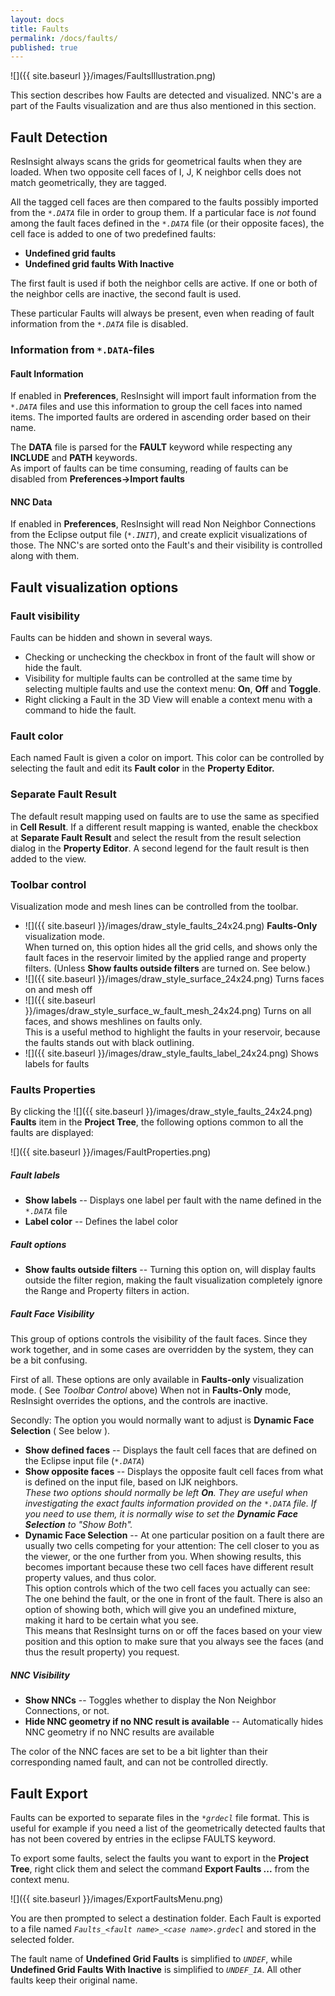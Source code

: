 ```yaml
---
layout: docs
title: Faults
permalink: /docs/faults/
published: true
---
```

![]({{ site.baseurl }}/images/FaultsIllustration.png)

This section describes how Faults are detected and visualized. NNC's are a part of the Faults visualization and are thus also mentioned in this section. 

## Fault Detection

ResInsight always scans the grids for geometrical faults when they are loaded. When two opposite cell faces of I, J, K neighbor cells does not match geometrically, they are tagged. 

All the tagged cell faces are then compared to the faults possibly imported from the _`*.DATA`_ file in order to group them. If a particular face is *not* found among the fault faces defined in the _`*.DATA`_ file (or their opposite faces), the cell face is added to one of two predefined faults: 

- **Undefined grid faults** 
- **Undefined grid faults With Inactive** 
 
The first fault is used if both the neighbor cells are active. If one or both of the neighbor cells are inactive, the second fault is used. 

These particular Faults will always be present, even when reading of fault information from the _`*.DATA`_ file is disabled.

### Information from `*.DATA`-files

#### Fault Information
If enabled in **Preferences**, ResInsight will import fault information from the _`*.DATA`_ files and use this information to group the cell faces into named items. The imported faults are ordered in ascending order based on their name.

<div class="note info">
The <b>DATA</b> file is parsed for the <b>FAULT</b> keyword while respecting any <b>INCLUDE</b> and <b>PATH</b> keywords.<br>
As import of faults can be time consuming, reading of faults can be disabled from <b>Preferences->Import faults</b>
</div>

#### NNC Data
If enabled in **Preferences**, ResInsight will read Non Neighbor Connections from the Eclipse output file (_`*.INIT`_), and create explicit visualizations of those. 
The NNC's are sorted onto the Fault's and their visibility is controlled along with them.

## Fault visualization options

### Fault visibility
Faults can be hidden and shown in several ways. 

- Checking or unchecking the checkbox in front of the fault will show or hide the fault. 
- Visibility for multiple faults can be controlled at the same time by selecting multiple faults and use the context menu: **On**, **Off** and **Toggle**. 
- Right clicking a Fault in the 3D View will enable a context menu with a command to hide the fault.

### Fault color
Each named Fault is given a color on import. This color can be controlled by selecting the fault and edit its  **Fault color** in the **Property Editor.**

### Separate Fault Result
The default result mapping used on faults are to use the same as specified in **Cell Result**. If a different result mapping is wanted, enable the checkbox at **Separate Fault Result** and select the result from the result selection dialog in the **Property Editor**. A second legend for the fault result is then added to the view.

### Toolbar control
Visualization mode and mesh lines can be controlled from the toolbar.

- ![]({{ site.baseurl }}/images/draw_style_faults_24x24.png) **Faults-Only** visualization mode. 
   <br>When turned on, this option hides all the grid cells, and shows only the fault faces in the reservoir limited by the applied range and property filters. (Unless **Show faults outside filters** are turned on. See below.)
- ![]({{ site.baseurl }}/images/draw_style_surface_24x24.png) Turns faces on and mesh off
- ![]({{ site.baseurl }}/images/draw_style_surface_w_fault_mesh_24x24.png) Turns on all faces, and shows meshlines on faults only.
   <br> This is a useful method to highlight the faults in your reservoir, because the faults stands out with black outlining. 
- ![]({{ site.baseurl }}/images/draw_style_faults_label_24x24.png) Shows labels for faults  

### Faults Properties
By clicking the ![]({{ site.baseurl }}/images/draw_style_faults_24x24.png) **Faults** item in the **Project Tree**, the following options common to all the faults are displayed: 

 ![]({{ site.baseurl }}/images/FaultProperties.png)
 
##### Fault labels
- **Show labels** -- Displays one label per fault with the name defined in the _`*.DATA`_ file
- **Label color** -- Defines the label color
 
##### Fault options
- **Show faults outside filters** -- Turning this option on, will display faults outside the filter region, making the fault visualization completely ignore the Range and Property filters in action.

##### Fault Face Visibility
This group of options controls the visibility of the fault faces. Since they work together, and in some cases are overridden by the system, they can be a bit confusing. 

First of all. These options are only available in **Faults-only** visualization mode. ( See *Toolbar Control* above) When not in **Faults-Only** mode, ResInsight overrides the options, and the controls are inactive. 

Secondly: The option you would normally want to adjust is **Dynamic Face Selection** ( See below ).

- **Show defined faces** -- Displays the fault cell faces that are defined on the Eclipse input file (_`*.DATA`_)
- **Show opposite faces** -- Displays the opposite fault cell faces from what is defined on the input file, based on IJK neighbors.  
  *These two options should normally be left **On**. They are useful when investigating the exact faults information provided on the `*.DATA` file. If you need to use them, it is normally wise to set the **Dynamic Face Selection** to "Show Both".*
- **Dynamic Face Selection** -- At one particular position on a fault there are usually two cells competing for your attention: The cell closer to you as the viewer, or the one further from you. When showing results, this becomes important because these two cell faces have different result property values, and thus color.  
  This option controls which of the two cell faces you actually can see: The one behind the fault, or the one in front of the fault. There is also an option of showing both, which will give you an undefined mixture, making it hard to be certain what you see.  
  This means that ResInsight turns on or off the faces based on your view position and this option to make sure that you always see the faces (and thus the result property) you request.

##### NNC Visibility
 
- **Show NNCs** -- Toggles whether to display the Non Neighbor Connections, or not.
- **Hide NNC geometry if no NNC result is available** -- Automatically hides NNC geometry if no NNC results are available

<div class="note info">
The color of the NNC faces are set to be a bit lighter than their corresponding named fault, and can not be controlled directly.
</div>

## Fault Export

Faults can be exported to separate files in the _`*grdecl`_ file format. This is useful for example if you need a list of the geometrically detected faults that has not been covered by entries in the eclipse FAULTS keyword.  

To export some faults, select the faults you want to export in the **Project Tree**, right click them and select the command **Export Faults ...** from the context menu.

 ![]({{ site.baseurl }}/images/ExportFaultsMenu.png)

You are then prompted to select a destination folder. Each Fault is exported to a file named _`Faults_<fault name>_<case name>.grdecl`_ and stored in the selected folder. 

The fault name of **Undefined Grid Faults** is simplified to _`UNDEF`_, while **Undefined Grid Faults With Inactive** is simplified to _`UNDEF_IA`_. All other faults keep their original name.


